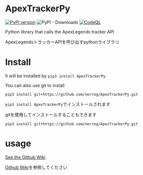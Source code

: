# ApexTrackerPy

[![PyPI version](https://badge.fury.io/py/ApexTrackerPy.svg)](https://badge.fury.io/py/ApexTrackerPy)
![PyPI - Downloads](https://img.shields.io/pypi/dw/ApexTrackerPy)
[![CodeQL](https://github.com/nerrog/ApexTrackerPy/actions/workflows/codeql-analysis.yml/badge.svg)](https://github.com/nerrog/ApexTrackerPy/actions/workflows/codeql-analysis.yml)

Python library that calls the ApexLegends tracker API

ApexLegendsトラッカーAPIを呼び出すpythonライブラリ

# Install
It will be installed by `pip3 install ApexTrackerPy`.

You can also use git to install

`pip3 install git+https://github.com/nerrog/ApexTrackerPy.git`


`pip3 install ApexTrackerPy`でインストールされます

gitを使用してインストールすることもできます

`pip3 install git+https://github.com/nerrog/ApexTrackerPy.git`

# usage
[See the Github Wiki](https://github.com/nerrog/ApexTrackerPy/wiki)

[Github Wiki](https://github.com/nerrog/ApexTrackerPy/wiki)を参照してください
